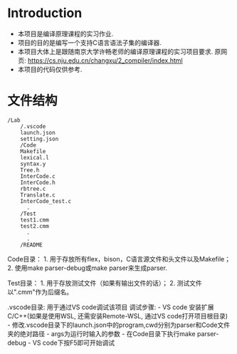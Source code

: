 # Introduction
- 本项目是编译原理课程的实习作业.
- 项目的目的是编写一个支持C语言语法子集的编译器.
- 本项目大体上是跟随南京大学许畅老师的编译原理课程的实习项目要求.
	原网页: https://cs.nju.edu.cn/changxu/2_compiler/index.html
- 本项目的代码仅供参考.


# 文件结构
	/Lab
        /.vscode
        launch.json
		setting.json
	    /Code
		Makefile
		lexical.l
		syntax.y
		Tree.h
		InterCode.c
		InterCode.h
		rbtree.c
		Translate.c
		InterCode_test.c
		  .
	    /Test
		test1.cmm
		test2.cmm
		  .
		  .
	    /README

Code目录：	1. 用于存放所有flex，bison，C语言源文件和头文件以及Makefile；
		   2. 使用make parser-debug或make parser来生成parser.
	
Test目录：	1. 用于存放测试文件（如果有输出文件的话）；
		2. 测试文件以".cmm"作为后缀名。

.vscode目录: 用于通过VS code调试该项目
	调试步骤: 
	- VS code 安装扩展C/C++(如果是使用WSL, 还需安装Remote-WSL, 通过VS code打开项目根目录) 
    - 修改.vscode目录下的launch.json中的program,cwd分别为parser和Code文件夹的绝对路径
	- args为运行时输入的参数
	- 在Code目录下执行make parser-debug
	- VS code下按F5即可开始调试
